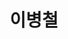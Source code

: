 ---
layout: hubs
key: Q445643
title: 이병철
name: 이병철
image: http://commons.wikimedia.org/wiki/Special:FilePath/Lee%20Byung-chul%20%28crop%29.jpg
description: 삼성그룹의 창업주
score: 0.019522359785375122
degree: 8
---